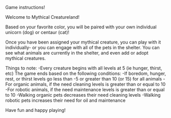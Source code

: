 Game instructions!

Welcome to Mythical Creatureland! 

Based on your favorite color, you will be paired with your own individual unicorn (dog) or centaur (cat)!

Once you have been assigned your mythical creature, you can play with it individually- or you can engage with all 
of the pets in the shelter. You can see what animals are currently in the shelter, and even add or adopt 
mythical creatures.

Things to note:
-Every creature begins with all levels at 5 (ie hunger, thirst, etc)
The game ends based on the following conditions:
    -If boredom, hunger, rest, or thirst levels go less than -5 or greater than 10 (or 15) for all animals
    -For organic animals, if the need cleaning levels is greater than or equal to 10
    -For robotic animals, if the need maintenance levels is greater than or equal to 10
-Walking organic pets decreases their need cleaning levels
-Walking robotic pets increases their need for oil and maintenance

Have fun and happy playing!








